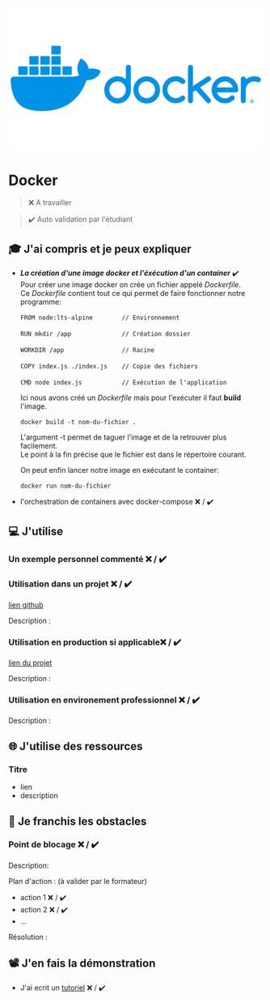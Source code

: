 ![Logo](./Assets/Docker/Docker-Logo.png)

# Docker

> ❌ A travailler

> ✔️ Auto validation par l'étudiant

## 🎓 J'ai compris et je peux expliquer

- ***La création d'une image docker et l'éxécution d'un container*** ✔️  
Pour créer une image docker on crée un fichier appelé _Dockerfile_.  
Ce _Dockerfile_ contient tout ce qui permet de faire fonctionner notre programme:  
    ```
    FROM node:lts-alpine        // Environnement  

    RUN mkdir /app              // Création dossier

    WORKDIR /app                // Racine  

    COPY index.js ./index.js    // Copie des fichiers 

    CMD node index.js           // Exécution de l'application
    ```  
    Ici nous avons créé un _Dockerfile_ mais pour l'exécuter il faut **build** l'image.

    ```
    docker build -t nom-du-fichier .
    ```  
    L'argument -t permet de taguer l'image et de la retrouver plus facilement.  
    Le point à la fin précise que le fichier est dans le répertoire courant.
      
    On peut enfin lancer notre image en exécutant le container:
    ```
    docker run nom-du-fichier
    ```  


- l'orchestration de containers avec docker-compose ❌ / ✔️


## 💻 J'utilise

### Un exemple personnel commenté ❌ / ✔️

### Utilisation dans un projet ❌ / ✔️

[lien github](...)

Description :

### Utilisation en production si applicable❌ / ✔️

[lien du projet](...)

Description :

### Utilisation en environement professionnel ❌ / ✔️

Description :

## 🌐 J'utilise des ressources

### Titre

- lien
- description

## 🚧 Je franchis les obstacles

### Point de blocage ❌ / ✔️

Description:

Plan d'action : (à valider par le formateur)

- action 1 ❌ / ✔️
- action 2 ❌ / ✔️
- ...

Résolution :

## 📽️ J'en fais la démonstration

- J'ai ecrit un [tutoriel](...) ❌ / ✔️
